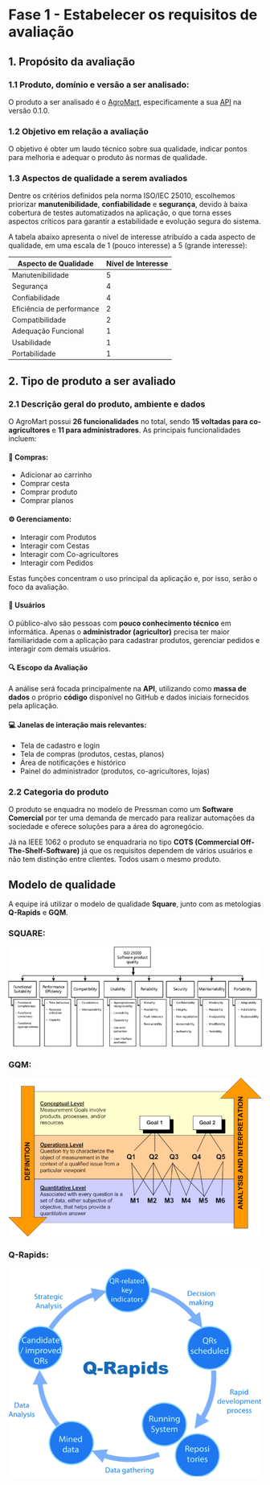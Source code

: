 # Fase 1 -  Estabelecer os requisitos de avaliação

## 1. Propósito da avaliação

### 1.1 Produto, domínio e versão a ser analisado:

O produto a ser analisado é o [AgroMart](https://agromart.github.io/docs/), especificamente a sua [API](https://github.com/AgroMart/api) na versão 0.1.0.

### 1.2 Objetivo em relação a avaliação

O objetivo é obter um laudo técnico sobre sua qualidade, indicar pontos para melhoria e adequar o produto às normas de qualidade.

### 1.3 Aspectos de qualidade a serem avaliados

Dentre os critérios definidos pela norma ISO/IEC 25010, escolhemos priorizar **manutenibilidade**, **confiabilidade** e **segurança**, devido à baixa cobertura de testes automatizados na aplicação, o que torna esses aspectos críticos para garantir a estabilidade e evolução segura do sistema.

A tabela abaixo apresenta o nível de interesse atribuído a cada aspecto de qualidade, em uma escala de 1 (pouco interesse) a 5 (grande interesse):

| Aspecto de Qualidade      | Nível de Interesse |
| ------------------------- | ------------------ |
| Manutenibilidade          | 5                  |
| Segurança                 | 4                  |
| Confiabilidade            | 4                  |
| Eficiência de performance | 2                  |
| Compatibilidade           | 2                  |
| Adequação Funcional       | 1                  |
| Usabilidade               | 1                  |
| Portabilidade             | 1                  |

## 2. Tipo de produto a ser avaliado

### 2.1 Descrição geral do produto, ambiente e dados

O AgroMart possui **26 funcionalidades** no total, sendo **15 voltadas para co-agricultores** e **11 para administradores**. As principais funcionalidades incluem:

#### 🛒 Compras:
- Adicionar ao carrinho
- Comprar cesta
- Comprar produto
- Comprar planos

#### ⚙️ Gerenciamento:
- Interagir com Produtos
- Interagir com Cestas
- Interagir com Co-agricultores
- Interagir com Pedidos

Estas funções concentram o uso principal da aplicação e, por isso, serão o foco da avaliação.

#### 👤 Usuários
O público-alvo são pessoas com **pouco conhecimento técnico** em informática. Apenas o **administrador (agricultor)** precisa ter maior familiaridade com a aplicação para cadastrar produtos, gerenciar pedidos e interagir com demais usuários.

#### 🔍 Escopo da Avaliação
A análise será focada principalmente na **API**, utilizando como **massa de dados** o próprio **código** disponível no GitHub e dados iniciais fornecidos pela aplicação.

#### 💻 Janelas de interação mais relevantes:
- Tela de cadastro e login
- Tela de compras (produtos, cestas, planos)
- Área de notificações e histórico
- Painel do administrador (produtos, co-agricultores, lojas)

### 2.2 Categoria do produto

O produto se enquadra no modelo de Pressman como um **Software Comercial** por ter uma demanda de mercado para realizar automações da sociedade e oferece soluções para a área do agronegócio.

Já na IEEE 1062 o produto se enquadraria no tipo **COTS (Commercial Off-The-Shelf-Software)** já que os requisitos dependem de vários usuários e não tem distinção entre clientes. Todos usam o mesmo produto. 

## Modelo de qualidade

A equipe irá utilizar o modelo de qualidade **Square**, junto com as metologias **Q-Rapids** e **GQM**.

### SQUARE:
![Square Model](../../image/fase1/Square.png)

### GQM:
![GQM](../../image/fase1/GQM.png)

### Q-Rapids:
![Q-Rapids](../../image/fase1/QRapids.png)